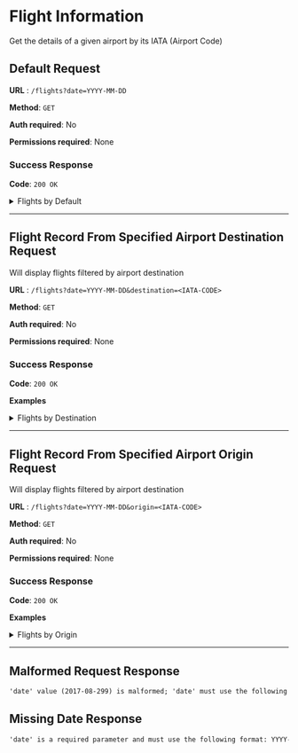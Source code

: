 # Flight Information

Get the details of a given airport by its IATA (Airport Code)

## Default Request

**URL** : `/flights?date=YYYY-MM-DD`

**Method**: `GET`

**Auth required**: No

**Permissions required**: None

### <a id="default-success-response"></a> Success Response

**Code**: `200 OK`

<details><summary> Flights by Default</summary>
<p>

```json
[
  {
    "flightNumber": "0978",
    "origin": {
      "code": "DFW",
      "city": "Dallas-Fort Worth",
      "timezone": "America/Chicago",
      "location": {
        "latitude": 32.8998,
        "longitude": 97.0403
      }
    },
    "destination": {
      "code": "PHL",
      "city": "Philadelphia",
      "timezone": "America/New_York",
      "location": {
        "latitude": 39.8729,
        "longitude": -75.2437
      }
    },
    "distance": 7393,
    "duration": {
      "locale": "18h 36m",
      "hours": 18,
      "minutes": 36
    },
    "departureTime": "2017-08-29T02:36:00.000-05:00",
    "arrivalTime": "2017-08-29T22:12:00.000-04:00",
    "aircraft": {
      "model": "321",
      "passengerCapacity": {
        "total": 181,
        "main": 165,
        "first": 16
      },
      "speed": 400
    }
  },
  "..."
]
```

</p>
</details>

---

## Flight Record From Specified Airport Destination Request

Will display flights filtered by airport destination

**URL** : `/flights?date=YYYY-MM-DD&destination=<IATA-CODE>`

**Method**: `GET`

**Auth required**: No

**Permissions required**: None

### <a id="desitnation-success-response"></a> Success Response

**Code**: `200 OK`

**Examples**
<details><summary> Flights by Destination</summary>
<p>

**Sample Endpoint** : `/flights?date=YYYY-MM-DD&destination=GSO`

```json
[
  {
    "flightNumber": "8124",
    "origin": {
      "code": "DFW",
      "city": "Dallas-Fort Worth",
      "timezone": "America/Chicago",
      "location": {
        "latitude": 32.8998,
        "longitude": 97.0403
      }
    },
    "destination": {
      "code": "GSO",
      "city": "Greensboro",
      "timezone": "America/New_York",
      "location": {
        "latitude": 36.0726,
        "longitude": -79.792
      }
    },
    "distance": 7675,
    "duration": {
      "locale": "21h 46m",
      "hours": 21,
      "minutes": 46
    },
    "departureTime": "2021-08-29T05:10:00.000-05:00",
    "arrivalTime": "2021-08-30T03:56:00.000-04:00",
    "aircraft": {
      "model": "757",
      "passengerCapacity": {
        "total": 176,
        "main": 160,
        "first": 16
      },
      "speed": 380
    }
  },
  {
    "flightNumber": "1643",
    "origin": {
      "code": "DFW",
      "city": "Dallas-Fort Worth",
      "timezone": "America/Chicago",
      "location": {
        "latitude": 32.8998,
        "longitude": 97.0403
      }
    },
    "destination": {
      "code": "GSO",
      "city": "Greensboro",
      "timezone": "America/New_York",
      "location": {
        "latitude": 36.0726,
        "longitude": -79.792
      }
    },
    "distance": 7675,
    "duration": {
      "locale": "20h 50m",
      "hours": 20,
      "minutes": 50
    },
    "departureTime": "2021-08-29T09:25:00.000-05:00",
    "arrivalTime": "2021-08-30T07:15:00.000-04:00",
    "aircraft": {
      "model": "321",
      "passengerCapacity": {
        "total": 181,
        "main": 165,
        "first": 16
      },
      "speed": 400
    }
  },
  "..."
]
```

</p>
</details>

---

## Flight Record From Specified Airport Origin Request

Will display flights filtered by airport destination

**URL** : `/flights?date=YYYY-MM-DD&origin=<IATA-CODE>`

**Method**: `GET`

**Auth required**: No

**Permissions required**: None

### <a id="origin-success-response"></a> Success Response

**Code**: `200 OK`

**Examples**
<details><summary> Flights by Origin</summary>
<p>

**Sample Endpoint** : `/flights?date=YYYY-MM-DD&origin=PHL`

```json
[
  {
    "flightNumber": "0216",
    "origin": {
      "code": "PHL",
      "city": "Philadelphia",
      "timezone": "America/New_York",
      "location": {
        "latitude": 39.8729,
        "longitude": -75.2437
      }
    },
    "destination": {
      "code": "SAN",
      "city": "San Diego",
      "timezone": "America/Los_Angeles",
      "location": {
        "latitude": 32.7338,
        "longitude": -117.1933
      }
    },
    "distance": 2368,
    "duration": {
      "locale": "6h 38m",
      "hours": 6,
      "minutes": 38
    },
    "departureTime": "2021-08-29T02:18:00.000-04:00",
    "arrivalTime": "2021-08-29T05:56:00.000-07:00",
    "aircraft": {
      "model": "757",
      "passengerCapacity": {
        "total": 176,
        "main": 160,
        "first": 16
      },
      "speed": 380
    }
  },
  {
    "flightNumber": "3815",
    "origin": {
      "code": "PHL",
      "city": "Philadelphia",
      "timezone": "America/New_York",
      "location": {
        "latitude": 39.8729,
        "longitude": -75.2437
      }
    },
    "destination": {
      "code": "SAN",
      "city": "San Diego",
      "timezone": "America/Los_Angeles",
      "location": {
        "latitude": 32.7338,
        "longitude": -117.1933
      }
    },
    "distance": 2368,
    "duration": {
      "locale": "6h 1m",
      "hours": 6,
      "minutes": 1
    },
    "departureTime": "2021-08-29T03:48:00.000-04:00",
    "arrivalTime": "2021-08-29T06:49:00.000-07:00",
    "aircraft": {
      "model": "738",
      "passengerCapacity": {
        "total": 160,
        "main": 144,
        "first": 16
      },
      "speed": 400
    }
  },
  "..."
]
```

</p>
</details>

---

## Malformed Request Response

```html
'date' value (2017-08-299) is malformed; 'date' must use the following format: YYYY-MM-DD
```

## Missing Date Response

```html
'date' is a required parameter and must use the following format: YYYY-MM-DD
```
